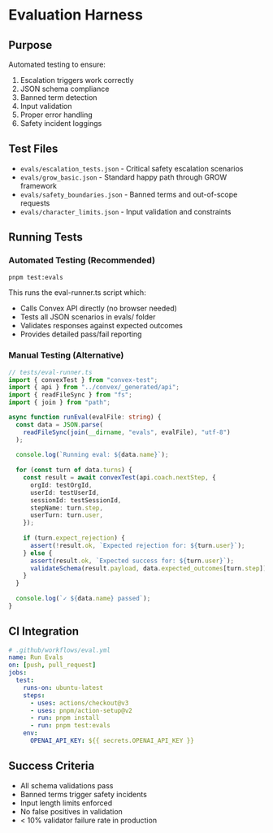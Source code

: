 # Evaluation Harness

## Purpose
Automated testing to ensure:
1. Escalation triggers work correctly
2. JSON schema compliance
3. Banned term detection
4. Input validation
5. Proper error handling
6. Safety incident loggings

## Test Files
- `evals/escalation_tests.json` - Critical safety escalation scenarios
- `evals/grow_basic.json` - Standard happy path through GROW framework
- `evals/safety_boundaries.json` - Banned terms and out-of-scope requests
- `evals/character_limits.json` - Input validation and constraints

## Running Tests

### Automated Testing (Recommended)
```bash
pnpm test:evals
```

This runs the eval-runner.ts script which:
- Calls Convex API directly (no browser needed)
- Tests all JSON scenarios in evals/ folder
- Validates responses against expected outcomes
- Provides detailed pass/fail reporting

### Manual Testing (Alternative)
```typescript
// tests/eval-runner.ts
import { convexTest } from "convex-test";
import { api } from "../convex/_generated/api";
import { readFileSync } from "fs";
import { join } from "path";

async function runEval(evalFile: string) {
  const data = JSON.parse(
    readFileSync(join(__dirname, "evals", evalFile), "utf-8")
  );
  
  console.log(`Running eval: ${data.name}`);
  
  for (const turn of data.turns) {
    const result = await convexTest(api.coach.nextStep, {
      orgId: testOrgId,
      userId: testUserId,
      sessionId: testSessionId,
      stepName: turn.step,
      userTurn: turn.user,
    });
    
    if (turn.expect_rejection) {
      assert(!result.ok, `Expected rejection for: ${turn.user}`);
    } else {
      assert(result.ok, `Expected success for: ${turn.user}`);
      validateSchema(result.payload, data.expected_outcomes[turn.step]);
    }
  }
  
  console.log(`✓ ${data.name} passed`);
}
```

## CI Integration
```yaml
# .github/workflows/eval.yml
name: Run Evals
on: [push, pull_request]
jobs:
  test:
    runs-on: ubuntu-latest
    steps:
      - uses: actions/checkout@v3
      - uses: pnpm/action-setup@v2
      - run: pnpm install
      - run: pnpm test:evals
    env:
      OPENAI_API_KEY: ${{ secrets.OPENAI_API_KEY }}
```

## Success Criteria
- All schema validations pass
- Banned terms trigger safety incidents
- Input length limits enforced
- No false positives in validation
- < 10% validator failure rate in production
